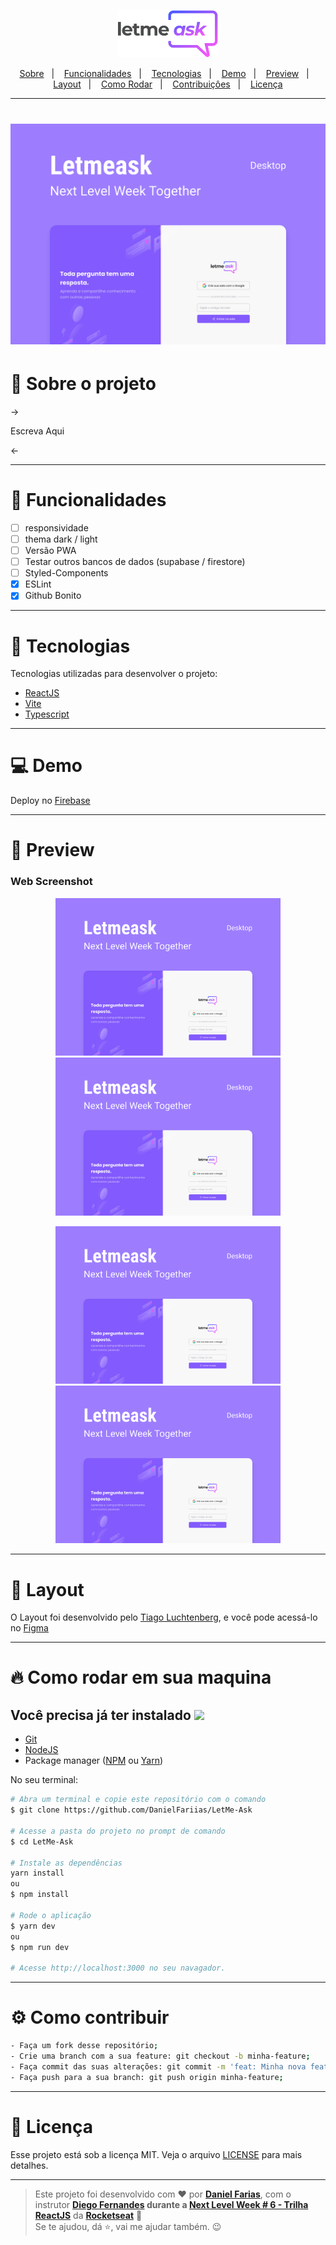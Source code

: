 <p align="center">
  <img alt="Letmeask" src=".github/logo.svg" width="160px">
</p>

<p align="center">
  <a href="#book-sobre-o-projeto">Sobre</a>&nbsp;&nbsp;&nbsp;|&nbsp;&nbsp;&nbsp;
  <a href="#pencil-funcionalidades">Funcionalidades</a>&nbsp;&nbsp;&nbsp;|&nbsp;&nbsp;&nbsp;
  <a href="#rocket-tecnologias">Tecnologias</a>&nbsp;&nbsp;&nbsp;|&nbsp;&nbsp;&nbsp;
  <a href="#computer-demo">Demo</a>&nbsp;&nbsp;&nbsp;|&nbsp;&nbsp;&nbsp;
  <a href="#eyes-preview">Preview</a>&nbsp;&nbsp;&nbsp;|&nbsp;&nbsp;&nbsp;
  <a href="#art-layout">Layout</a>&nbsp;&nbsp;&nbsp;|&nbsp;&nbsp;&nbsp;
  <a href="#fire-como-rodar-em-sua-maquina">Como Rodar</a>&nbsp;&nbsp;&nbsp;|&nbsp;&nbsp;&nbsp;
  <a href="#gear-como-contribuir">Contribuiçôes</a>&nbsp;&nbsp;&nbsp;|&nbsp;&nbsp;&nbsp;
    <a href="#-licença">Licença</a>

</p>

---

<h1 align="center">
    <img alt="Letmeask" src=".github/cover.svg" />
</h1>

# :book: Sobre o projeto
  ->

  Escreva Aqui

  <-

---

# :pencil: Funcionalidades
- [ ] responsividade
- [ ] thema dark / light
- [ ] Versão PWA
- [ ] Testar outros bancos de dados (supabase / firestore)
- [ ] Styled-Components
- [x] ESLint
- [x] Github Bonito

---

# :rocket: Tecnologias
Tecnologias utilizadas para desenvolver o projeto:

- [ReactJS](https://pt-br.reactjs.org)
- [Vite](https://vitejs.dev/)
- [Typescript](https://www.typescriptlang.org/)

---

# :computer: Demo
Deploy no [Firebase](https://letmeask-f04c1.web.app/)

---

# :eyes: Preview
### Web Screenshot
<div>
   <p align="center">
      <img src=".github/cover.svg" width="360px" > 
      <img src=".github/cover.svg" width="360px" > 
   </p>
   <p align="center">
      <img src=".github/cover.svg" width="360px" > 
      <img src=".github/cover.svg" width="360px" > 
   </p>   
</div>

---

# :art: Layout
O Layout foi desenvolvido pelo [Tiago Luchtenberg](https://www.instagram.com/tiagoluchtenberg/), e você pode acessá-lo no [Figma](https://www.figma.com/file/LAE2NEwfpusPS94ZNBiuAy/Letmeask-(Community)?node-id=45%3A3279)

---

# :fire: Como rodar em sua maquina
## Você precisa já ter instalado <img src="https://4.bp.blogspot.com/-7eg7Qz3UeWM/UTioF3nxNGI/AAAAAAAAPZk/7H509R6acZU/s1600/gif+aviso.gif" width="40px">
- [Git](https://git-scm.com/)
- [NodeJS](https://nodejs.org/en/)
- Package manager ([NPM](https://www.npmjs.com/) ou [Yarn](https://yarnpkg.com/))

No seu terminal:
```bash
# Abra um terminal e copie este repositório com o comando
$ git clone https://github.com/DanielFariias/LetMe-Ask

# Acesse a pasta do projeto no prompt de comando 
$ cd LetMe-Ask

# Instale as dependências
yarn install
ou
$ npm install

# Rode o aplicação
$ yarn dev
ou
$ npm run dev

# Acesse http://localhost:3000 no seu navagador.
```

---

# :gear: Como contribuir
```bash
- Faça um fork desse repositório;
- Crie uma branch com a sua feature: git checkout -b minha-feature;
- Faça commit das suas alterações: git commit -m 'feat: Minha nova feature';
- Faça push para a sua branch: git push origin minha-feature;
```
---

# 📄 Licença

Esse projeto está sob a licença MIT. Veja o arquivo [LICENSE](LICENSE) para mais detalhes.

---

> Este projeto foi desenvolvido com ❤️ por **[Daniel Farias](https://github.com/DanielFariias)**, com o instrutor **[Diego Fernandes](https://www.linkedin.com/in/diego-schell-fernandes/) **durante a** [Next Level Week # 6 - Trilha ReactJS](https://nextlevelweek.com/)** da **[Rocketseat](https://rocketseat.com.br)** 💜 <br> 
>Se te ajudou, dá ⭐, vai me ajudar também. 😉
